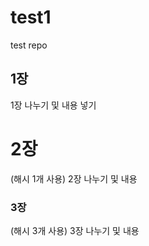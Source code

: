 # test1
test repo

## 1장
1장 나누기 및 내용 넣기

# 2장
(해시 1개 사용)
2장 나누기 및 내용 

### 3장
(해시 3개 사용)
3장 나누기 및 내용
